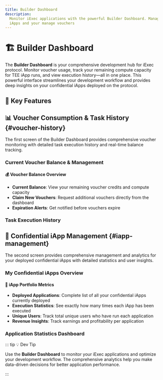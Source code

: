 ```yaml
---
title: Builder Dashboard
description:
  Monitor iExec applications with the powerful Builder Dashboard. Manage your
  iApps and your manage vouchers
---
```


# 🏗️ Builder Dashboard

The **Builder Dashboard** is your comprehensive development hub for iExec
protocol. Monitor voucher usage, track your remaining compute capacity for TEE
iApp runs, and view execution history—all in one place. This powerful interface
streamlines your development workflow and provides deep insights on your
confidential iApps deployed on the protocol.

<ImageViewer
  :image-url-dark="builderDashboardImage"
  image-alt="Builder Dashboard Overview"
  link-url="https://builder.iex.ec/"
  caption="🔗 Access the Builder Dashboard"
/>

## 🎯 Key Features

<CardGrid>
  <FeatureCard
    icon="mdi:chart-line"
    title="Voucher consumption & Task History"
    description="View complete task execution history with status, pricing, deals, and comprehensive voucher consumption tracking"
    icon-color="text-blue-500"
  />
  
  <FeatureCard
    icon="mdi:apps"
    title="Confidential iApp Monitoring"
    description="Monitor deployed iApps, track execution statistics, unique users"
    icon-color="text-green-500"
  />
</CardGrid>

## 📊 Voucher Consumption & Task History {#voucher-history}

The first screen of the Builder Dashboard provides comprehensive voucher
monitoring with detailed task execution history and real-time balance tracking.

<ImageViewer
  :image-url-dark="buildVoucherViewImage"
  image-alt="Voucher Consumption Dashboard"
  link-url="https://builder.iex.ec/vouchers"
  caption="🔗 Access Voucher Dashboard"
/>

### Current Voucher Balance & Management

<div class="bg-gradient-to-r from-green-400/10 to-green-400/5 rounded-[6px] p-6 border-l-4 border-green-700 my-6">
  <h4 class="!mt-0 !mb-2">💰 Voucher Balance Overview</h4>
  <ul class="!mb-0">
    <li><strong>Current Balance</strong>: View your remaining voucher credits and compute capacity</li>
    <li><strong>Claim New Vouchers</strong>: Request additional vouchers directly from the dashboard</li>
    <li><strong>Expiration Alerts</strong>: Get notified before vouchers expire</li>
  </ul>
</div>

### Task Execution History

<CardGrid>
  <FeatureCard
    icon="mdi:history"
    title="Complete Task History"
    description="Chronological list of all executed tasks with detailed execution information"
    icon-color="text-blue-500"
  />
  
  <FeatureCard
    icon="mdi:chart-line"
    title="Task Status Tracking"
    description="Real-time status updates: Pending, Running, Completed, Failed"
    icon-color="text-green-500"
  />
  
  <FeatureCard
    icon="mdi:currency-usd"
    title="Pricing & Cost Analysis"
    description="Detailed cost breakdown per task and cumulative spending analytics"
    icon-color="text-orange-500"
  />
  
  <FeatureCard
    icon="mdi:handshake"
    title="Deal Association"
    description="View which deal each task belongs to and track deal performance"
    icon-color="text-purple-500"
  />
</CardGrid>

## 📱 Confidential iApp Management {#iapp-management}

The second screen provides comprehensive management and analytics for your
deployed confidential iApps with detailed statistics and user insights.

<ImageViewer
  :image-url-dark="myIappsViewImage"
  image-alt="My Confidential iApps Dashboard"
  link-url="https://builder.iex.ec/iapps"
  caption="🔗 Manage Your iApps"
/>

### My Confidential iApps Overview

<div class="bg-gradient-to-r from-blue-400/10 to-blue-400/5 rounded-[6px] p-6 border-l-4 border-blue-700 my-6">
  <h4 class="!mt-0 !mb-2">📱 iApp Portfolio Metrics</h4>
  <ul class="!mb-0">
    <li><strong>Deployed Applications</strong>: Complete list of all your confidential iApps currently deployed</li>
    <li><strong>Execution Statistics</strong>: See exactly how many times each iApp has been executed</li>
    <li><strong>Unique Users</strong>: Track total unique users who have run each application</li>
    <li><strong>Revenue Insights</strong>: Track earnings and profitability per application</li>
  </ul>
</div>

### Application Statistics Dashboard

<CardGrid>
  <FeatureCard
    icon="mdi:apps"
    title="Deployed iApps"
    description="View all your confidential applications with deployment status, versions, and metadata"
    icon-color="text-blue-500"
  />
  
  <FeatureCard
    icon="mdi:counter"
    title="Execution Count"
    description="Track how many times each iApp has been executed since deployment"
    icon-color="text-green-500"
  />
  
  <FeatureCard
    icon="mdi:account-group"
    title="Unique Users"
    description="Monitor total unique users who have interacted with each application"
    icon-color="text-orange-500"
  />
  
  <FeatureCard
    icon="mdi:trending-up"
    title="Usage Trends"
    description="Analyze usage patterns, peak times, and growth trends for each iApp"
    icon-color="text-purple-500"
  />
</CardGrid>

::: tip 💡 Dev Tip

Use the **Builder Dashboard** to monitor your iExec applications and optimize
your development workflow. The comprehensive analytics help you make data-driven
decisions for better application performance.

:::

<script setup>
import { Icon } from '@iconify/vue';
import ImageViewer from '../../components/ImageViewer.vue';
import FeatureCard from '../../components/FeatureCard.vue';
import CardGrid from '../../components/CardGrid.vue';

// Assets
import builderDashboardImage from '../../assets/tooling-&-explorers/builder-dashboard/builder-dashboard.png';
import buildVoucherViewImage from '../../assets/tooling-&-explorers/builder-dashboard/build-voucher-view.png';
import myIappsViewImage from '../../assets/tooling-&-explorers/builder-dashboard/my-iapps-view.png';
</script>
